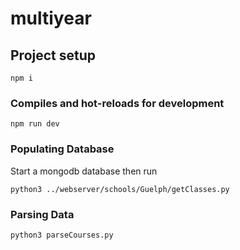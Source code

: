 # multiyear

## Project setup
```
npm i
```

### Compiles and hot-reloads for development
```
npm run dev
```

### Populating Database

Start a mongodb database then run

```
python3 ../webserver/schools/Guelph/getClasses.py
```

### Parsing Data
```
python3 parseCourses.py
```

